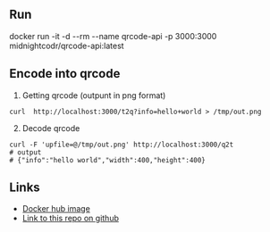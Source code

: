 ## Run
docker run -it -d --rm --name qrcode-api -p 3000:3000 midnightcodr/qrcode-api:latest
## Encode into qrcode
1. Getting qrcode (outpunt in png format)
```
curl  http://localhost:3000/t2q?info=hello+world > /tmp/out.png
```

2. Decode qrcode
```
curl -F 'upfile=@/tmp/out.png' http://localhost:3000/q2t
# output 
# {"info":"hello world","width":400,"height":400}
```

## Links
- [Docker hub image](https://hub.docker.com/repository/docker/midnightcoder/qrcode-api)
- [Link to this repo on github](https://github.com/midnightcodr/qrcode-api-docker)

